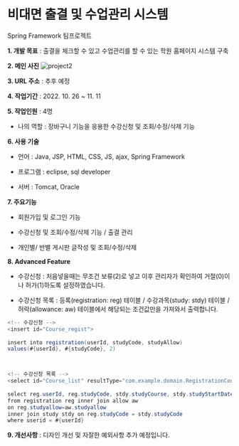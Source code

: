 # 비대면 출결 및 수업관리 시스템
Spring Framework 팀프로젝트

**1. 개발 목표** : 출결을 체크할 수 있고 수업관리를 할 수 있는 학원 홈페이지 시스템 구축

**2. 메인 사진**
![project2](https://user-images.githubusercontent.com/116271236/209054712-f8e5d84b-deea-4c33-8b64-96a76f905d78.png)

**3. URL 주소** : 추후 예정

**4. 작업기간** : 2022. 10. 26 ~ 11. 11

**5. 작업인원** : 4명

- 나의 역할 : 장바구니 기능을 응용한 수강신청 및 조회/수정/삭제 기능

**6. 사용 기술**

- 언어 : Java, JSP, HTML, CSS, JS, ajax, Spring Framework

- 프로그램 : eclipse, sql developer

- 서버 : Tomcat, Oracle

**7. 주요기능**

- 회원가입 및 로그인 기능

- 수강신청 및 조회/수정/삭제 기능 / 출결 관리

- 개인별/ 반별 게시판 글작성 및 조회/수정/삭제 

**8. Advanced Feature**

- 수강신청 : 처음넣을때는 무조건 보류(2)로 넣고 이후 관리자가 확인하여 거절(0)이나 허가(1)하도록 설정하였습니다.

- 수강신청 목록 : 등록(registration: reg) 테이블 / 수강과목(study: stdy) 테이블 / 허락(allowance: aw) 테이블에서 해당되는 조건값만을 가져와서 출력합니다.

```java
<!-- 수강신청 -->
<insert id="Course_regist">
	
insert into registration(userId, studyCode, studyAllow)
values(#{userId}, #{studyCode}, 2)



<!-- 수강신청 목록 -->
<select id="Course_list" resultType="com.example.domain.RegistrationConfirmDTO">
	
select reg.userId, reg.studyCode, stdy.studyCourse, stdy.studyStartDate, stdy.studyPrice, aw.comments status
from registration reg inner join allow aw 
on reg.studyallow=aw.studyallow
inner join study stdy on reg.studyCode = stdy.studyCode
where userid = #{userId}
 ```


**9. 개선사항** : 디자인 개선 및 자잘한 예외사항 추가 예정입니다.
